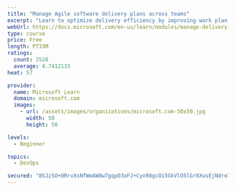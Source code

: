 ```yaml
---
title: "Manage Agile software delivery plans across teams"
excerpt: "Learn to optimize delivery efficiency by improving work plan visibility across teams."
webUrl: https://docs.microsoft.com/en-us/learn/modules/manage-delivery-plans/
type: course
price: Free
length: PT33M
ratings:
  count: 3528
  average: 4.7412133
heat: 57

provider:
  name: Microsoft Learn
  domain: microsoft.com
  images:
    - url: /assets/images/organizations/microsoft.com-50x50.jpg
      width: 50
      height: 50

levels:
  - Beginner

topics:
  - DevOps

secured: "8SJz5O+0RrvXsNfWeAW8w7gqpO3oFJ+Cyo98gcOi5GkVlO5lGr8XusEjNdre7qsWTErjRtl8WchQE0hWT8PCKjIXOHKK84cAoAjf8mpEdzhnBE9t74adtdMGmFb7Y/qt5eA2qGypMH+wZzzgQpRZAHsFvOtfyp7QpRGl8pwU9x3/YBaZcgOOKDi9WbWr/WplQwG248XN74JPPzjvAPwo3dSPnG8BcOtUB4kqfCSm3lwUGo7bSkDR0dUzE9A+2Uh12Qg0DYaBqaw94lbR8xZSzIzmA7P10jI5efWwa2naYO6Lwynb6ZKkUUxFdvgKFnpWdbDteobdIQVcly1YutxuvO4dF2psvGinyFqZwX09DdMS+iM9slv38RvP5i1pX5PMst3AgOg9z/z/XdnR95ghDtIiIIQKoo0+ZSLQQ0ClM90=;w80y+OMhNI7WlDfIIiUAMg=="
---
```


